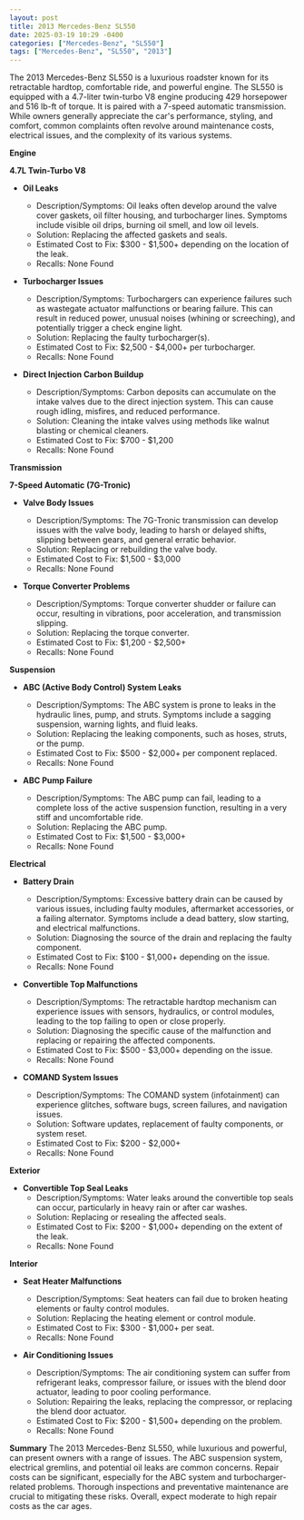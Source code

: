 ```yaml
---
layout: post
title: 2013 Mercedes-Benz SL550
date: 2025-03-19 10:29 -0400
categories: ["Mercedes-Benz", "SL550"]
tags: ["Mercedes-Benz", "SL550", "2013"]
---
```

The 2013 Mercedes-Benz SL550 is a luxurious roadster known for its retractable hardtop, comfortable ride, and powerful engine. The SL550 is equipped with a 4.7-liter twin-turbo V8 engine producing 429 horsepower and 516 lb-ft of torque. It is paired with a 7-speed automatic transmission. While owners generally appreciate the car's performance, styling, and comfort, common complaints often revolve around maintenance costs, electrical issues, and the complexity of its various systems.

**Engine**

**4.7L Twin-Turbo V8**

*   **Oil Leaks**
    *   Description/Symptoms: Oil leaks often develop around the valve cover gaskets, oil filter housing, and turbocharger lines. Symptoms include visible oil drips, burning oil smell, and low oil levels.
    *   Solution: Replacing the affected gaskets and seals.
    *   Estimated Cost to Fix: $300 - $1,500+ depending on the location of the leak.
    *   Recalls: None Found

*   **Turbocharger Issues**
    *   Description/Symptoms: Turbochargers can experience failures such as wastegate actuator malfunctions or bearing failure. This can result in reduced power, unusual noises (whining or screeching), and potentially trigger a check engine light.
    *   Solution: Replacing the faulty turbocharger(s).
    *   Estimated Cost to Fix: $2,500 - $4,000+ per turbocharger.
    *   Recalls: None Found

*   **Direct Injection Carbon Buildup**
    *   Description/Symptoms: Carbon deposits can accumulate on the intake valves due to the direct injection system. This can cause rough idling, misfires, and reduced performance.
    *   Solution: Cleaning the intake valves using methods like walnut blasting or chemical cleaners.
    *   Estimated Cost to Fix: $700 - $1,200
    *   Recalls: None Found

**Transmission**

**7-Speed Automatic (7G-Tronic)**

*   **Valve Body Issues**
    *   Description/Symptoms: The 7G-Tronic transmission can develop issues with the valve body, leading to harsh or delayed shifts, slipping between gears, and general erratic behavior.
    *   Solution: Replacing or rebuilding the valve body.
    *   Estimated Cost to Fix: $1,500 - $3,000
    *   Recalls: None Found

*   **Torque Converter Problems**
    *   Description/Symptoms: Torque converter shudder or failure can occur, resulting in vibrations, poor acceleration, and transmission slipping.
    *   Solution: Replacing the torque converter.
    *   Estimated Cost to Fix: $1,200 - $2,500+
    *   Recalls: None Found

**Suspension**

*   **ABC (Active Body Control) System Leaks**
    *   Description/Symptoms: The ABC system is prone to leaks in the hydraulic lines, pump, and struts. Symptoms include a sagging suspension, warning lights, and fluid leaks.
    *   Solution: Replacing the leaking components, such as hoses, struts, or the pump.
    *   Estimated Cost to Fix: $500 - $2,000+ per component replaced.
    *   Recalls: None Found

*   **ABC Pump Failure**
    *   Description/Symptoms: The ABC pump can fail, leading to a complete loss of the active suspension function, resulting in a very stiff and uncomfortable ride.
    *   Solution: Replacing the ABC pump.
    *   Estimated Cost to Fix: $1,500 - $3,000+
    *   Recalls: None Found

**Electrical**

*   **Battery Drain**
    *   Description/Symptoms: Excessive battery drain can be caused by various issues, including faulty modules, aftermarket accessories, or a failing alternator. Symptoms include a dead battery, slow starting, and electrical malfunctions.
    *   Solution: Diagnosing the source of the drain and replacing the faulty component.
    *   Estimated Cost to Fix: $100 - $1,000+ depending on the issue.
    *   Recalls: None Found

*   **Convertible Top Malfunctions**
    *   Description/Symptoms: The retractable hardtop mechanism can experience issues with sensors, hydraulics, or control modules, leading to the top failing to open or close properly.
    *   Solution: Diagnosing the specific cause of the malfunction and replacing or repairing the affected components.
    *   Estimated Cost to Fix: $500 - $3,000+ depending on the issue.
    *   Recalls: None Found

*   **COMAND System Issues**
    *   Description/Symptoms: The COMAND system (infotainment) can experience glitches, software bugs, screen failures, and navigation issues.
    *   Solution: Software updates, replacement of faulty components, or system reset.
    *   Estimated Cost to Fix: $200 - $2,000+
    *   Recalls: None Found

**Exterior**

*   **Convertible Top Seal Leaks**
    *   Description/Symptoms: Water leaks around the convertible top seals can occur, particularly in heavy rain or after car washes.
    *   Solution: Replacing or resealing the affected seals.
    *   Estimated Cost to Fix: $200 - $1,000+ depending on the extent of the leak.
    *   Recalls: None Found

**Interior**

*   **Seat Heater Malfunctions**
    *   Description/Symptoms: Seat heaters can fail due to broken heating elements or faulty control modules.
    *   Solution: Replacing the heating element or control module.
    *   Estimated Cost to Fix: $300 - $1,000+ per seat.
    *   Recalls: None Found

*   **Air Conditioning Issues**
    *   Description/Symptoms: The air conditioning system can suffer from refrigerant leaks, compressor failure, or issues with the blend door actuator, leading to poor cooling performance.
    *   Solution: Repairing the leaks, replacing the compressor, or replacing the blend door actuator.
    *   Estimated Cost to Fix: $200 - $1,500+ depending on the problem.
    *   Recalls: None Found

**Summary**
The 2013 Mercedes-Benz SL550, while luxurious and powerful, can present owners with a range of issues. The ABC suspension system, electrical gremlins, and potential oil leaks are common concerns. Repair costs can be significant, especially for the ABC system and turbocharger-related problems. Thorough inspections and preventative maintenance are crucial to mitigating these risks. Overall, expect moderate to high repair costs as the car ages.

